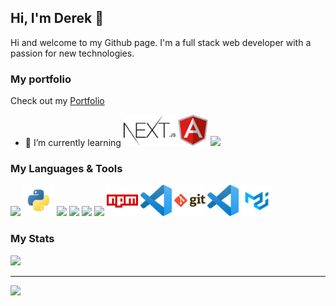 ## Hi, I'm Derek 👋

Hi and welcome to my Github page. I'm a full stack web developer with a passion for new technologies.

### My portfolio
<p>Check out my <a href="https://eager-sinoussi-70fd0c.netlify.app">Portfolio</a></p>

- 🌱 I’m currently learning
<a src="https://nextjs.org"><img height = "50" src="https://github.com/wolfwood87/logos/blob/main/logos%20(4).png"/></a> <a src="https://angular.io"><img height = "50" src="https://github.com/wolfwood87/logos/blob/main/logos%20(1).svg"/></a>
<a src="https://www.typescriptlang.org/"><img height = "50" src="https://img.icons8.com/color/48/000000/typescript.png"/></a>

### My Languages & Tools
<a src="https://www.javascript.com/"><img height = "50" src="https://img.icons8.com/color/48/000000/javascript.png"/></a>
<a src="https://www.python.org/"><img height = "50" src="https://raw.githubusercontent.com/github/explore/80688e429a7d4ef2fca1e82350fe8e3517d3494d/topics/python/python.png"/></a>
<a src="https://reactjs.org/"><img height = "50" src="https://img.icons8.com/color/48/000000/react-native.png"/></a>
<a src="https://nodejs.org/"><img height = "50" src="https://img.icons8.com/color/48/000000/nodejs.png"/></a>
<a src="https://www.w3schools.com/css/"><img height = "50" src="https://img.icons8.com/color/48/000000/css3.png"/></a>
<a src="https://www.w3schools.com/html/"><img height = "50" src="https://img.icons8.com/color/48/000000/html-5.png"/></a>
<a src="https://www.npmjs.com"><img height = "50" src="https://github.com/wolfwood87/logos/blob/main/68747470733a2f2f696d672e69636f6e73382e636f6d2f636f6c6f722f34382f3030303030302f6e706d2e706e67.png"/></a>
<a src="https://code.visualstudio.com"><img height = "50" src="https://github.com/wolfwood87/logos/blob/main/logos%20(3).png"/></a>
<a src="https://git-scm.com"><img height = "50" src="https://github.com/wolfwood87/logos/blob/main/logos%20(2).png"/></a>
<a src="github.com"><img height = "50" src="https://github.com/wolfwood87/logos/blob/main/logos%20(3).png"/></a>
<a src="https://material-ui.com"><img height = "50" src="https://github.com/wolfwood87/logos/blob/main/logos%20(5).png"/></a>
### My Stats

<a href="https://github.com/wolfwood87">
  <img src="https://github-readme-stats.vercel.app/api?username=wolfwood87&show_icons=true&hide_border=true" />
</a>

---

<a href="https://github.com/wolfwood87">
  <img src="https://github-readme-stats.vercel.app/api/top-langs/?username=wolfwood87&layout=compact" />
</a>

